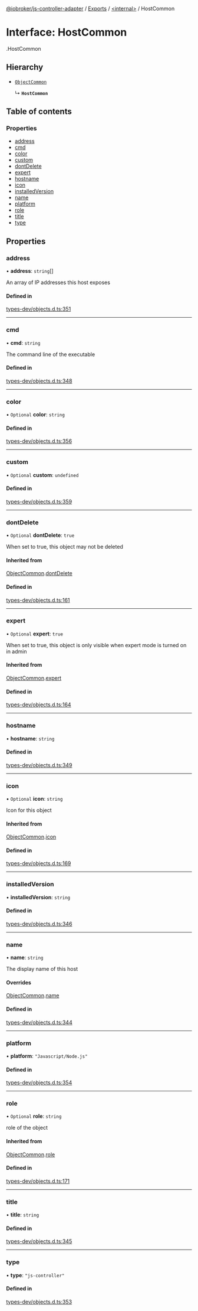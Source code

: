 [@iobroker/js-controller-adapter](../README.md) / [Exports](../modules.md) / [<internal\>](../modules/internal_.md) / HostCommon

# Interface: HostCommon

[<internal>](../modules/internal_.md).HostCommon

## Hierarchy

- [`ObjectCommon`](internal_.ObjectCommon.md)

  ↳ **`HostCommon`**

## Table of contents

### Properties

- [address](internal_.HostCommon.md#address)
- [cmd](internal_.HostCommon.md#cmd)
- [color](internal_.HostCommon.md#color)
- [custom](internal_.HostCommon.md#custom)
- [dontDelete](internal_.HostCommon.md#dontdelete)
- [expert](internal_.HostCommon.md#expert)
- [hostname](internal_.HostCommon.md#hostname)
- [icon](internal_.HostCommon.md#icon)
- [installedVersion](internal_.HostCommon.md#installedversion)
- [name](internal_.HostCommon.md#name)
- [platform](internal_.HostCommon.md#platform)
- [role](internal_.HostCommon.md#role)
- [title](internal_.HostCommon.md#title)
- [type](internal_.HostCommon.md#type)

## Properties

### address

• **address**: `string`[]

An array of IP addresses this host exposes

#### Defined in

[types-dev/objects.d.ts:351](https://github.com/ioBroker/ioBroker.js-controller/blob/0b3c6e0e/packages/types-dev/objects.d.ts#L351)

___

### cmd

• **cmd**: `string`

The command line of the executable

#### Defined in

[types-dev/objects.d.ts:348](https://github.com/ioBroker/ioBroker.js-controller/blob/0b3c6e0e/packages/types-dev/objects.d.ts#L348)

___

### color

• `Optional` **color**: `string`

#### Defined in

[types-dev/objects.d.ts:356](https://github.com/ioBroker/ioBroker.js-controller/blob/0b3c6e0e/packages/types-dev/objects.d.ts#L356)

___

### custom

• `Optional` **custom**: `undefined`

#### Defined in

[types-dev/objects.d.ts:359](https://github.com/ioBroker/ioBroker.js-controller/blob/0b3c6e0e/packages/types-dev/objects.d.ts#L359)

___

### dontDelete

• `Optional` **dontDelete**: ``true``

When set to true, this object may not be deleted

#### Inherited from

[ObjectCommon](internal_.ObjectCommon.md).[dontDelete](internal_.ObjectCommon.md#dontdelete)

#### Defined in

[types-dev/objects.d.ts:161](https://github.com/ioBroker/ioBroker.js-controller/blob/0b3c6e0e/packages/types-dev/objects.d.ts#L161)

___

### expert

• `Optional` **expert**: ``true``

When set to true, this object is only visible when expert mode is turned on in admin

#### Inherited from

[ObjectCommon](internal_.ObjectCommon.md).[expert](internal_.ObjectCommon.md#expert)

#### Defined in

[types-dev/objects.d.ts:164](https://github.com/ioBroker/ioBroker.js-controller/blob/0b3c6e0e/packages/types-dev/objects.d.ts#L164)

___

### hostname

• **hostname**: `string`

#### Defined in

[types-dev/objects.d.ts:349](https://github.com/ioBroker/ioBroker.js-controller/blob/0b3c6e0e/packages/types-dev/objects.d.ts#L349)

___

### icon

• `Optional` **icon**: `string`

Icon for this object

#### Inherited from

[ObjectCommon](internal_.ObjectCommon.md).[icon](internal_.ObjectCommon.md#icon)

#### Defined in

[types-dev/objects.d.ts:169](https://github.com/ioBroker/ioBroker.js-controller/blob/0b3c6e0e/packages/types-dev/objects.d.ts#L169)

___

### installedVersion

• **installedVersion**: `string`

#### Defined in

[types-dev/objects.d.ts:346](https://github.com/ioBroker/ioBroker.js-controller/blob/0b3c6e0e/packages/types-dev/objects.d.ts#L346)

___

### name

• **name**: `string`

The display name of this host

#### Overrides

[ObjectCommon](internal_.ObjectCommon.md).[name](internal_.ObjectCommon.md#name)

#### Defined in

[types-dev/objects.d.ts:344](https://github.com/ioBroker/ioBroker.js-controller/blob/0b3c6e0e/packages/types-dev/objects.d.ts#L344)

___

### platform

• **platform**: ``"Javascript/Node.js"``

#### Defined in

[types-dev/objects.d.ts:354](https://github.com/ioBroker/ioBroker.js-controller/blob/0b3c6e0e/packages/types-dev/objects.d.ts#L354)

___

### role

• `Optional` **role**: `string`

role of the object

#### Inherited from

[ObjectCommon](internal_.ObjectCommon.md).[role](internal_.ObjectCommon.md#role)

#### Defined in

[types-dev/objects.d.ts:171](https://github.com/ioBroker/ioBroker.js-controller/blob/0b3c6e0e/packages/types-dev/objects.d.ts#L171)

___

### title

• **title**: `string`

#### Defined in

[types-dev/objects.d.ts:345](https://github.com/ioBroker/ioBroker.js-controller/blob/0b3c6e0e/packages/types-dev/objects.d.ts#L345)

___

### type

• **type**: ``"js-controller"``

#### Defined in

[types-dev/objects.d.ts:353](https://github.com/ioBroker/ioBroker.js-controller/blob/0b3c6e0e/packages/types-dev/objects.d.ts#L353)
